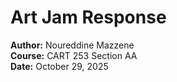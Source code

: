 # Art Jam Response  
**Author:** Noureddine Mazzene  
**Course:** CART 253 Section AA  
**Date:** October 29, 2025  

